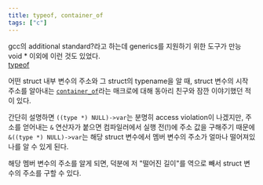 ```yaml
---
title: typeof, container_of
tags: ["c"]
---
```


gcc의 additional standard?라고 하는데 generics를 지원하기 위한 도구가 만능 void \* 이외에 이런 것도 있었다.  
[typeof](https://gcc.gnu.org/onlinedocs/gcc/Typeof.html)

어떤 struct 내부 변수의 주소와 그 struct의 typename을 알 때, struct 변수의 시작 주소를 알아내는 [`container_of`](https://forum.falinux.com/zbxe/?document_srl=531954)라는 매크로에 대해 동아리 친구와 잠깐 이야기했던 적이 있다.

간단히 설명하면 `((type *) NULL)->var`는 분명히 access violation이 나겠지만, 주소를 얻어내는 `&` 연산자가 붙으면
컴파일러에서 실행 전(!)에 주소 값을 구해주기 때문에 `&((type *) NULL)->var`는 해당 struct 변수에서 멤버 변수의 주소가 얼마나 떨어져있나를 알 수 있게 된다.

해당 멤버 변수의 주소를 알게 되면, 덕분에 저 "떨어진 길이"를 역으로 빼서 struct 변수의 주소를 구할 수 있다.
